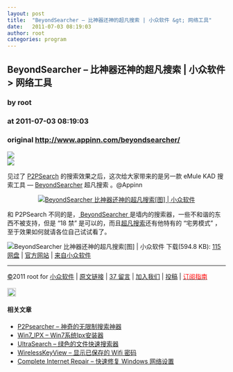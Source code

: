 ```yaml
---
layout: post
title:  "BeyondSearcher – 比神器还神的超凡搜索 | 小众软件 &gt; 网络工具"
date:   2011-07-03 08:19:03
author: root
categories: program
---
```


## BeyondSearcher – 比神器还神的超凡搜索 | 小众软件 &gt; 网络工具
### by root
### at 2011-07-03 08:19:03
### original <http://www.appinn.com/beyondsearcher/>

<p><a href="http://feedads.g.doubleclick.net/~a/GQyy7rTkmyd11rleJHcLs22BCSk/0/da"><img src="http://feedads.g.doubleclick.net/~a/GQyy7rTkmyd11rleJHcLs22BCSk/0/di" border="0" ismap></a><br>
<a href="http://feedads.g.doubleclick.net/~a/GQyy7rTkmyd11rleJHcLs22BCSk/1/da"><img src="http://feedads.g.doubleclick.net/~a/GQyy7rTkmyd11rleJHcLs22BCSk/1/di" border="0" ismap></a></p><p>见过了 <a href="http://www.appinn.com/p2psearch/">P2PSearch</a> 的搜索效果之后，这次给大家带来的是另一款 eMule KAD 搜索工具 — <a href="http://www.appinn.com/BeyondSearcher/">BeyondSearcher</a> 超凡搜索 。@Appinn</p>
<p style="text-align:center"><a href="http://www.appinn.com/beyondsearcher/"><img src="http://img1.appinn.com/2011/06/10111350000.jpg" alt="BeyondSearcher   比神器还神的超凡搜索[图] | 小众软件" title="BeyondSearcher   比神器还神的超凡搜索[图] | 小众软件"></a></p>
<p>和 P2PSearch 不同的是，<a href="http://www.appinn.com/BeyondSearcher/"> BeyondSearcher </a>是墙内的搜索器，一些不和谐的东西不被支持，但是 “18 禁” 是可以的，而且<a href="http://www.appinn.com/BeyondSearcher/">超凡搜索</a>还有他特有的 “宅男模式” ，至于效果如何就请各位自己试试看了。</p>
<p><img title="点击右侧的链接下载本软件" src="http://www.appinn.com/wp-content/down.gif" alt="BeyondSearcher   比神器还神的超凡搜索[图] | 小众软件"> 下载(594.8 KB): <a href="http://g.appinn.com/nt">115网盘</a> | <a href="http://www.guwendong.com/">官方网站</a> | <a href="http://www.appinn.com/BeyondSearcher/">来自小众软件</a></p>
<hr>
<a href="http://www.appinn.com/copyright/" title="版权声明">©</a>2011 root for <a href="http://www.appinn.com" title="本文来自小众软件">小众软件</a> | <a href="http://www.appinn.com/beyondsearcher/" title="本文原始链接" rel="bookmark">原文链接</a> | <a href="http://www.appinn.com/beyondsearcher/#comments" title="来小众软件留言">37 留言</a> | <a href="http://www.appinn.com/join-us/" title="加入小众软件">加入我们</a> | <a href="http://www.appinn.com/contribute/" title="给小众软件投稿">投稿</a> | <a href="http://www.appinn.com/feeds-subscribe/" title="可以分类订阅小众，Windows/MAC/游戏"><font color="red">订阅指南</font></a><br> <br>
<img src="http://s33.sitemeter.com/meter.asp?site=s33appinn" alt="BeyondSearcher   比神器还神的超凡搜索[图] | 小众软件" width="20" border="0" title="BeyondSearcher   比神器还神的超凡搜索[图] | 小众软件">
<h4>相关文章</h4><ul><li><a href="http://www.appinn.com/p2psearch/" title="P2Psearcher – 神奇的无限制搜索神器">P2Psearcher – 神奇的无限制搜索神器</a></li><li><a href="http://www.appinn.com/ipx-win7/" title="Win7_IPX – Win7系统Ipx安装器">Win7_IPX – Win7系统Ipx安装器</a></li><li><a href="http://www.appinn.com/ultrasearch/" title="UltraSearch – 绿色的文件快速搜索器">UltraSearch – 绿色的文件快速搜索器</a></li><li><a href="http://www.appinn.com/wirelesskeyview/" title="WirelessKeyView – 显示已保存的 Wifi 密码">WirelessKeyView – 显示已保存的 Wifi 密码</a></li><li><a href="http://www.appinn.com/complete-internet-repair/" title="Complete Internet Repair – 快速修复 Windows 网络设置">Complete Internet Repair – 快速修复 Windows 网络设置</a></li></ul><img src="http://www1.feedsky.com/t1/531011021/soft/feedsky/s.gif?r=http://www.appinn.com/beyondsearcher/" border="0" height="0" width="0">